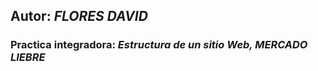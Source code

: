## Autor: ___FLORES DAVID___
### Practica integradora: ___Estructura de un sitio Web, MERCADO LIEBRE___